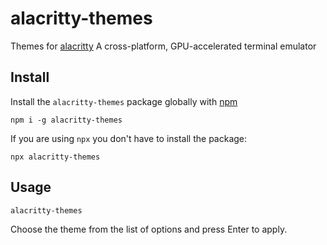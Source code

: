 # alacritty-themes
Themes for [alacritty](https://github.com/alacritty/alacritty)  A cross-platform, GPU-accelerated terminal emulator 


## Install

Install the `alacritty-themes` package globally with [npm](https://npmjs.com)
```
npm i -g alacritty-themes
```

If you are using `npx` you don't have to install the package:

```
npx alacritty-themes
```

## Usage

```
alacritty-themes
```

Choose the theme from the list of options and press Enter to apply.
